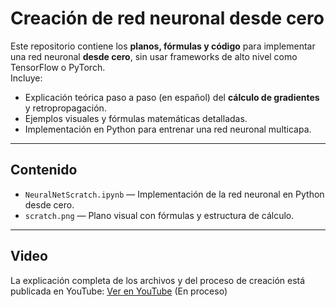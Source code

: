 # Creación de red neuronal desde cero

Este repositorio contiene los **planos, fórmulas y código** para implementar una red neuronal **desde cero**, sin usar frameworks de alto nivel como TensorFlow o PyTorch.  
Incluye:
- Explicación teórica paso a paso (en español) del **cálculo de gradientes** y retropropagación.
- Ejemplos visuales y fórmulas matemáticas detalladas.
- Implementación en Python para entrenar una red neuronal multicapa.

---

## Contenido

- `NeuralNetScratch.ipynb` — Implementación de la red neuronal en Python desde cero.
- `scratch.png` — Plano visual con fórmulas y estructura de cálculo.

---

## Video

La explicación completa de los archivos y del proceso de creación está publicada en YouTube: [Ver en YouTube]([https://youtu.be/b0W88BcaPxM]) (En proceso)

